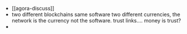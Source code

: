 - [[agora-discuss]]
- two different blockchains same software two different currencies, the network is the currency not the software. trust links.... money is trust?
-